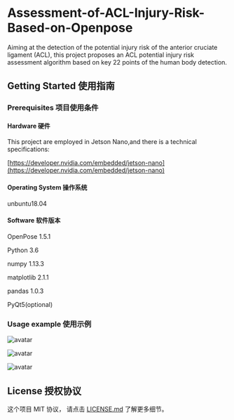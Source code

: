 # Assessment-of-ACL-Injury-Risk-Based-on-Openpose

Aiming at the detection of the potential injury risk of the anterior cruciate ligament (ACL), this project proposes an ACL potential injury risk assessment algorithm based on key 22 points of the human body detection.

## Getting Started 使用指南

### Prerequisites 项目使用条件

#### Hardware 硬件

This project are employed in Jetson Nano,and there is a technical specifications:

[https://developer.nvidia.com/embedded/jetson-nano](https://developer.nvidia.com/embedded/jetson-nano)

#### Operating System 操作系统

unbuntu18.04

#### Software 软件版本

OpenPose 1.5.1 

Python 3.6

numpy 1.13.3

matplotlib 2.1.1

pandas 1.0.3

PyQt5(optional)

### Usage example 使用示例

![avatar](E:/PycharmProjects/LESS_code/pics/hardware.PNG)

![avatar](E:/PycharmProjects/LESS_code/pics/software.PNG)

![avatar](E:/PycharmProjects/LESS_code/pics/test.PNG)

## License 授权协议

这个项目 MIT 协议， 请点击 [LICENSE.md](LICENSE.md) 了解更多细节。
